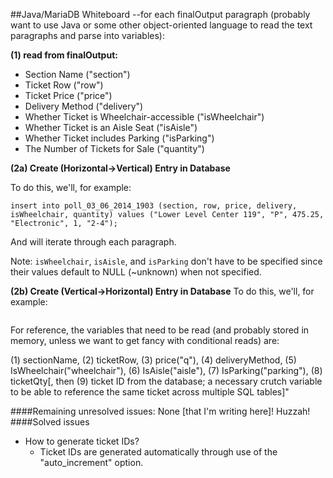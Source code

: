##Java/MariaDB Whiteboard
--for each finalOutput paragraph (probably want to use Java or some other object-oriented language to read the text paragraphs and parse into variables):

**(1) read from finalOutput:**
* Section Name ("section")
* Ticket Row ("row")
* Ticket Price ("price")
* Delivery Method ("delivery")
* Whether Ticket is Wheelchair-accessible ("isWheelchair")
* Whether Ticket is an Aisle Seat ("isAisle")
* Whether Ticket includes Parking ("isParking")
* The Number of Tickets for Sale ("quantity")

**(2a) Create (Horizontal->Vertical) Entry in Database**

To do this, we'll, for example:
```mysql
insert into poll_03_06_2014_1903 (section, row, price, delivery, isWheelchair, quantity) values ("Lower Level Center 119", "P", 475.25, "Electronic", 1, "2-4");
```
And will iterate through each paragraph.

Note: ```isWheelchair```, ```isAisle```, and ```isParking``` don't have to be specified since their values default to NULL (~unknown) when not specified.

**(2b) Create (Vertical->Horizontal) Entry in Database**
To do this, we'll, for example:
```mysql

```

For reference, the variables that need to be read (and probably stored in memory, unless we want to get fancy with conditional reads) are:

(1) sectionName, (2) ticketRow, (3) price("q"), (4) deliveryMethod, (5) IsWheelchair("wheelchair"), (6) IsAisle("aisle"), (7) IsParking("parking"), (8) ticketQty[, then (9) ticket ID from the database; a necessary crutch variable to be able to reference the same ticket across multiple SQL tables]"

####Remaining unresolved issues:
None [that I'm writing here]!  Huzzah!
####Solved issues
* How to generate ticket IDs?
  * Ticket IDs are generated automatically through use of the "auto_increment" option.
